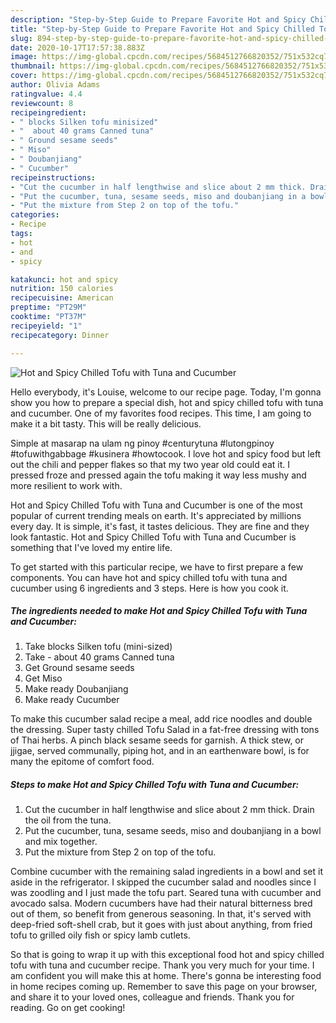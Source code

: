 ```yaml
---
description: "Step-by-Step Guide to Prepare Favorite Hot and Spicy Chilled Tofu with Tuna and Cucumber"
title: "Step-by-Step Guide to Prepare Favorite Hot and Spicy Chilled Tofu with Tuna and Cucumber"
slug: 894-step-by-step-guide-to-prepare-favorite-hot-and-spicy-chilled-tofu-with-tuna-and-cucumber
date: 2020-10-17T17:57:38.883Z
image: https://img-global.cpcdn.com/recipes/5684512766820352/751x532cq70/hot-and-spicy-chilled-tofu-with-tuna-and-cucumber-recipe-main-photo.jpg
thumbnail: https://img-global.cpcdn.com/recipes/5684512766820352/751x532cq70/hot-and-spicy-chilled-tofu-with-tuna-and-cucumber-recipe-main-photo.jpg
cover: https://img-global.cpcdn.com/recipes/5684512766820352/751x532cq70/hot-and-spicy-chilled-tofu-with-tuna-and-cucumber-recipe-main-photo.jpg
author: Olivia Adams
ratingvalue: 4.4
reviewcount: 8
recipeingredient:
- " blocks Silken tofu minisized"
- "  about 40 grams Canned tuna"
- " Ground sesame seeds"
- " Miso"
- " Doubanjiang"
- " Cucumber"
recipeinstructions:
- "Cut the cucumber in half lengthwise and slice about 2 mm thick. Drain the oil from the tuna."
- "Put the cucumber, tuna, sesame seeds, miso and doubanjiang in a bowl and mix together."
- "Put the mixture from Step 2 on top of the tofu."
categories:
- Recipe
tags:
- hot
- and
- spicy

katakunci: hot and spicy 
nutrition: 150 calories
recipecuisine: American
preptime: "PT29M"
cooktime: "PT37M"
recipeyield: "1"
recipecategory: Dinner

---
```



![Hot and Spicy Chilled Tofu with Tuna and Cucumber](https://img-global.cpcdn.com/recipes/5684512766820352/751x532cq70/hot-and-spicy-chilled-tofu-with-tuna-and-cucumber-recipe-main-photo.jpg)

Hello everybody, it's Louise, welcome to our recipe page. Today, I'm gonna show you how to prepare a special dish, hot and spicy chilled tofu with tuna and cucumber. One of my favorites food recipes. This time, I am going to make it a bit tasty. This will be really delicious.

Simple at masarap na ulam ng pinoy #centurytuna #lutongpinoy #tofuwithgabbage #kusinera #howtocook. I love hot and spicy food but left out the chili and pepper flakes so that my two year old could eat it. I pressed froze and pressed again the tofu making it way less mushy and more resilient to work with.

Hot and Spicy Chilled Tofu with Tuna and Cucumber is one of the most popular of current trending meals on earth. It's appreciated by millions every day. It is simple, it's fast, it tastes delicious. They are fine and they look fantastic. Hot and Spicy Chilled Tofu with Tuna and Cucumber is something that I've loved my entire life.


To get started with this particular recipe, we have to first prepare a few components. You can have hot and spicy chilled tofu with tuna and cucumber using 6 ingredients and 3 steps. Here is how you cook it.

<!--inarticleads1-->

##### The ingredients needed to make Hot and Spicy Chilled Tofu with Tuna and Cucumber:

1. Take  blocks Silken tofu (mini-sized)
1. Take  - about 40 grams Canned tuna
1. Get  Ground sesame seeds
1. Get  Miso
1. Make ready  Doubanjiang
1. Make ready  Cucumber


To make this cucumber salad recipe a meal, add rice noodles and double the dressing. Super tasty chilled Tofu Salad in a fat-free dressing with tons of Thai herbs. A pinch black sesame seeds for garnish. A thick stew, or jjigae, served communally, piping hot, and in an earthenware bowl, is for many the epitome of comfort food. 

<!--inarticleads2-->

##### Steps to make Hot and Spicy Chilled Tofu with Tuna and Cucumber:

1. Cut the cucumber in half lengthwise and slice about 2 mm thick. Drain the oil from the tuna.
1. Put the cucumber, tuna, sesame seeds, miso and doubanjiang in a bowl and mix together.
1. Put the mixture from Step 2 on top of the tofu.


Combine cucumber with the remaining salad ingredients in a bowl and set it aside in the refrigerator. I skipped the cucumber salad and noodles since I was zoodling and I just made the tofu part. Seared tuna with cucumber and avocado salsa. Modern cucumbers have had their natural bitterness bred out of them, so benefit from generous seasoning. In that, it&#39;s served with deep-fried soft-shell crab, but it goes with just about anything, from fried tofu to grilled oily fish or spicy lamb cutlets. 

So that is going to wrap it up with this exceptional food hot and spicy chilled tofu with tuna and cucumber recipe. Thank you very much for your time. I am confident you will make this at home. There's gonna be interesting food in home recipes coming up. Remember to save this page on your browser, and share it to your loved ones, colleague and friends. Thank you for reading. Go on get cooking!
